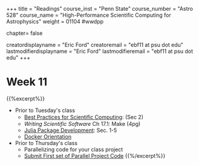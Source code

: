 +++
title = "Readings"
course_inst = "Penn State"
course_number = "Astro 528"
course_name = "High-Performance Scientific Computing for Astrophysics"
weight = 01104  #wwdpp

chapter= false

creatordisplayname = "Eric Ford"
creatoremail = "ebf11 at psu dot edu"
lastmodifierdisplayname = "Eric Ford"
lastmodifieremail = "ebf11 at psu dot edu"
+++


# Week 11
{{%excerpt%}}
- Prior to Tuesday's class
   + [Best Practices for Scientiﬁc Computing](http://arxiv.org/pdf/1210.0530v4.pdf): (Sec 2)
   + _Writing Scientific Software_ Ch 17.1: Make (4pg)
   + [Julia Package Development](https://julialang.github.io/Pkg.jl/v1/): Sec. 1-5
   + [Docker Orientation](https://docs.docker.com/get-started/)
- Prior to Thursday's class
   + Parallelizing code for your class project
   + [Submit First set of Parallel Project Code](/lessons/week11/project)
{{%/excerpt%}}
